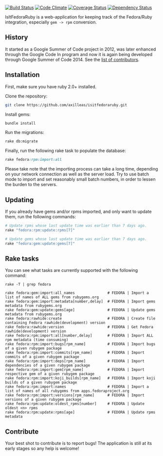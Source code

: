 [![Build Status](https://travis-ci.org/fedora-ruby/isitfedoraruby.png)](https://travis-ci.org/fedora-ruby/isitfedoraruby)
[![Code Climate](https://codeclimate.com/github/axilleas/isitfedoraruby.png)](https://codeclimate.com/github/axilleas/isitfedoraruby)
[![Coverage Status](https://coveralls.io/repos/axilleas/isitfedoraruby/badge.png?branch=master)](https://coveralls.io/r/axilleas/isitfedoraruby)
[![Dependency Status](https://gemnasium.com/axilleas/isitfedoraruby.png)](https://gemnasium.com/axilleas/isitfedoraruby)


IsItFedoraRuby is a web-application for keeping track of the Fedora/Ruby
integration, especially `gem -> rpm` conversion.

## History

It started as a Google Summer of Code project in 2012, was later enhanced
through the Google Code In program and now it is again being developed through
Google Summer of Code 2014. See the [list of contributors](https://github.com/axilleas/isitfedoraruby/graphs/contributors).

## Installation

First, make sure you have ruby 2.0+ installed.

Clone the repository:

```bash
git clone https://github.com/axilleas/isitfedoraruby.git
```

Install gems:

```bash
bundle install
```

Run the migrations:

```bash
rake db:migrate
```

Finally, run the following rake task to populate the database:
```ruby
rake fedora:rpm:import:all
```

Please take note that the importing process can take a long time, depending
on your network connection as well as the server load. Try to use batch mode
to import and set reasonably small batch numbers, in order to lessen the
burden to the servers.

## Updating

If you already have gems and/or rpms imported, and only want to update them,
run the following commands:

```bash
# Update rpms whose last update time was earlier than 7 days ago.
rake "fedora:rpm:update:rpms[7]"

# Update gems whose last update time was earlier than 7 days ago.
rake "fedora:gem:update:gems[7]"
```

## Rake tasks

You can see what tasks are currently supported with the following command:

```
rake -T | grep fedora

rake fedora:gem:import:all_names               # FEDORA | Import a list of names of ALL gems from rubygems.org
rake fedora:gem:import:metadata[number,delay]  # FEDORA | Import gems metadata from rubygems.org
rake fedora:gem:update:gems[age]               # FEDORA | Update gems metadata from rubygems.org
rake fedora:rawhide:create                     # FEDORA | Create file containing Fedora rawhide(development) version
rake fedora:rawhide:version                    # FEDORA | Get Fedora rawhide(development) version
rake fedora:rpm:import:all[number,delay]       # FEDORA | Import ALL rpm metadata (time consuming)
rake fedora:rpm:import:bugs[rpm_name]          # FEDORA | Import bugs of a given rubygem package
rake fedora:rpm:import:commits[rpm_name]       # FEDORA | Import commits of a given rubygem package
rake fedora:rpm:import:deps[rpm_name]          # FEDORA | Import dependencies of a given rubygem package
rake fedora:rpm:import:gem[rpm_name]           # FEDORA | Import respective gem of a given rubygem package
rake fedora:rpm:import:koji_builds[rpm_name]   # FEDORA | Import koji builds of a given rubygem package
rake fedora:rpm:import:names                   # FEDORA | Import a list of names of all rubygems from apps.fedoraproject.org
rake fedora:rpm:import:versions[rpm_name]      # FEDORA | Import versions of a given rubygem package
rake fedora:rpm:update:oldest_rpms[number]     # FEDORA | Update oldest <n> rpms
rake fedora:rpm:update:rpms[age]               # FEDORA | Update rpms metadata
```

## Contribute

Your best shot to contribute is to report bugs! The application is still at
its early stages so any help is welcome!
